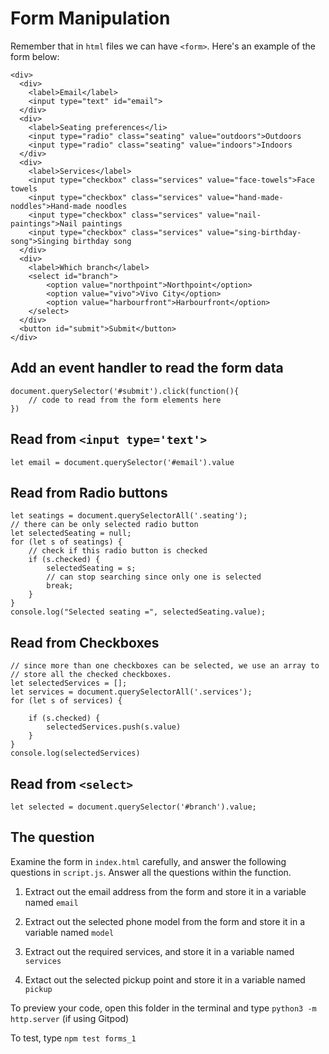 # Form Manipulation
Remember that in `html` files we can have `<form>`. Here's an example of the form below:

```
<div>
  <div>
    <label>Email</label>
    <input type="text" id="email">
  </div>
  <div>
    <label>Seating preferences</li>
    <input type="radio" class="seating" value="outdoors">Outdoors
    <input type="radio" class="seating" value="indoors">Indoors
  </div>
  <div>
    <label>Services</label>
    <input type="checkbox" class="services" value="face-towels">Face towels
    <input type="checkbox" class="services" value="hand-made-noddles">Hand-made noodles
    <input type="checkbox" class="services" value="nail-paintings">Nail paintings
    <input type="checkbox" class="services" value="sing-birthday-song">Singing birthday song
  </div>
  <div>
    <label>Which branch</label>
    <select id="branch"> 
        <option value="northpoint">Northpoint</option>
        <option value="vivo">Vivo City</option>
        <option value="harbourfront">Harbourfront</option>
    </select>
  </div>
  <button id="submit">Submit</button>
</div>
```

## Add an event handler to read the form data
```
document.querySelector('#submit').click(function(){
    // code to read from the form elements here
})
```

## Read from `<input type='text'>`
```
let email = document.querySelector('#email').value
```

## Read from Radio buttons
```
let seatings = document.querySelectorAll('.seating');
// there can be only selected radio button
let selectedSeating = null;
for (let s of seatings) {
    // check if this radio button is checked
    if (s.checked) {
        selectedSeating = s;
        // can stop searching since only one is selected
        break;
    }
}
console.log("Selected seating =", selectedSeating.value);
```

## Read from Checkboxes
```
// since more than one checkboxes can be selected, we use an array to
// store all the checked checkboxes.
let selectedServices = [];
let services = document.querySelectorAll('.services');
for (let s of services) {

    if (s.checked) {
        selectedServices.push(s.value)
    }
}
console.log(selectedServices)
```

## Read from `<select>`
```
let selected = document.querySelector('#branch').value;
```

## The question

Examine the form in `index.html` carefully, and answer the following questions in `script.js`. Answer all the questions
within the function.

1. Extract out the email address from the form and store it in a variable named `email`

2. Extract out the selected phone model from the form and store it in a variable named `model`

3. Extract out the required services, and store it in a variable named `services`

4. Extact out the selected pickup point and store it in a variable named `pickup`

To preview your code, open this folder in the terminal and type `python3 -m http.server` (if using Gitpod)

To test, type `npm test forms_1`